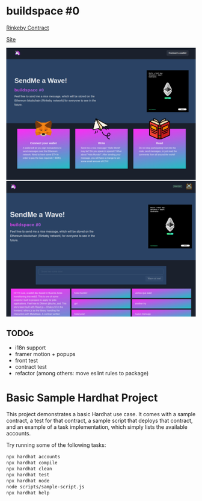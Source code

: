 # buildspace #0

[Rinkeby Contract](https://rinkeby.etherscan.io/address/0x7647cA26cEd7450b7d01007f7F8607C81394cB6D)

[Site](https://garciagomezluis.github.io/buildspace-intro-solidity/)

![Before connect](./public/homebeforeconnect.jpeg)
![After connect](./public/homeafterconnect.jpeg)

## TODOs

* i18n support
* framer motion + popups
* front test
* contract test
* refactor (among others: move eslint rules to package)

# Basic Sample Hardhat Project

This project demonstrates a basic Hardhat use case. It comes with a sample contract, a test for that contract, a sample script that deploys that contract, and an example of a task implementation, which simply lists the available accounts.

Try running some of the following tasks:

```shell
npx hardhat accounts
npx hardhat compile
npx hardhat clean
npx hardhat test
npx hardhat node
node scripts/sample-script.js
npx hardhat help
```
